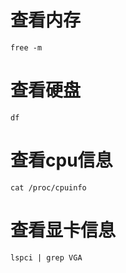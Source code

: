# 查看内存
```shell
free -m
```
# 查看硬盘
```shell
df
```
# 查看cpu信息
```shell
cat /proc/cpuinfo
```
# 查看显卡信息
```shell
lspci | grep VGA
```
